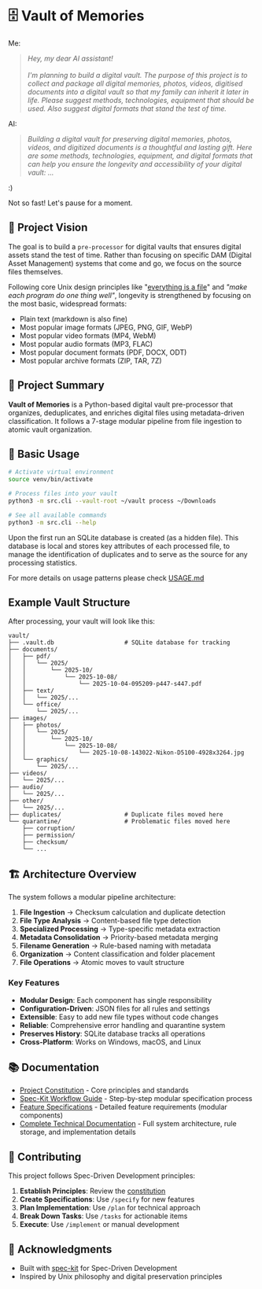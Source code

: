 # 🗄️ Vault of Memories

Me:

> *Hey, my dear AI assistant!\
>\
> I'm planning to build a digital vault. The purpose of this project is to collect and package all digital memories, photos, videos, digitised documents into a digital vault so that my family can inherit it later in life. Please suggest methods, technologies, equipment that should be used. Also suggest digital formats that stand the test of time.*

AI:

> *Building a digital vault for preserving digital memories, photos, videos, and digitized documents is a thoughtful and lasting gift. Here are some methods, technologies, equipment, and digital formats that can help you ensure the longevity and accessibility of your digital vault: ...*

:)

Not so fast! Let's pause for a moment.

## 🎯 Project Vision

The goal is to build a `pre-processor` for digital vaults that ensures digital assets stand the test of time. Rather than focusing on specific DAM (Digital Asset Management) systems that come and go, we focus on the source files themselves.

Following core Unix design principles like "[everything is a file](https://en.wikipedia.org/wiki/Everything_is_a_file)" and *"make each program do one thing well"*, longevity is strengthened by focusing on the most basic, widespread formats:

- Plain text (markdown is also fine)
- Most popular image formats (JPEG, PNG, GIF, WebP)
- Most popular video formats (MP4, WebM)
- Most popular audio formats (MP3, FLAC)
- Most popular document formats (PDF, DOCX, ODT)
- Most popular archive formats (ZIP, TAR, 7Z)

## 📝 Project Summary

**Vault of Memories** is a Python-based digital vault pre-processor that organizes, deduplicates, and enriches digital files using metadata-driven classification. It follows a 7-stage modular pipeline from file ingestion to atomic vault organization.

## 🚀 Basic Usage

```bash
# Activate virtual environment
source venv/bin/activate

# Process files into your vault
python3 -m src.cli --vault-root ~/vault process ~/Downloads

# See all available commands
python3 -m src.cli --help
```

Upon the first run an SQLite database is created (as a hidden file).
This database is local and stores key attributes of each processed file, to manage the identification of duplicates and to serve as the source for any processing statistics.

For more details on usage patterns please check [USAGE.md](./USAGE.md)

## Example Vault Structure

After processing, your vault will look like this:

```text
vault/
├── .vault.db                    # SQLite database for tracking
├── documents/
│   ├── pdf/
│   │   └── 2025/
│   │       └── 2025-10/
│   │           └── 2025-10-08/
│   │               └── 2025-10-04-095209-p447-s447.pdf
│   ├── text/
│   │   └── 2025/...
│   └── office/
│       └── 2025/...
├── images/
│   ├── photos/
│   │   └── 2025/
│   │       └── 2025-10/
│   │           └── 2025-10-08/
│   │               └── 2025-10-08-143022-Nikon-D5100-4928x3264.jpg
│   └── graphics/
│       └── 2025/...
├── videos/
│   └── 2025/...
├── audio/
│   └── 2025/...
├── other/
│   └── 2025/...
├── duplicates/                  # Duplicate files moved here
└── quarantine/                  # Problematic files moved here
    ├── corruption/
    ├── permission/
    ├── checksum/
    └── ...
```

## 🏗️ Architecture Overview

The system follows a modular pipeline architecture:

1. **File Ingestion** → Checksum calculation and duplicate detection
2. **File Type Analysis** → Content-based file type detection
3. **Specialized Processing** → Type-specific metadata extraction
4. **Metadata Consolidation** → Priority-based metadata merging
5. **Filename Generation** → Rule-based naming with metadata
6. **Organization** → Content classification and folder placement
7. **File Operations** → Atomic moves to vault structure

### Key Features

- **Modular Design**: Each component has single responsibility
- **Configuration-Driven**: JSON files for all rules and settings
- **Extensible**: Easy to add new file types without code changes
- **Reliable**: Comprehensive error handling and quarantine system
- **Preserves History**: SQLite database tracks all operations
- **Cross-Platform**: Works on Windows, macOS, and Linux

## 📚 Documentation

- [Project Constitution](./.specify/memory/constitution.md) - Core principles and standards
- [Spec-Kit Workflow Guide](./SPEC-KIT-WORKFLOW.md) - Step-by-step modular specification process
- [Feature Specifications](./specs/) - Detailed feature requirements (modular components)
- [Complete Technical Documentation](./README-detailed.md) - Full system architecture, rule storage, and implementation details

## 🤝 Contributing

This project follows Spec-Driven Development principles:

1. **Establish Principles**: Review the [constitution](./.specify/memory/constitution.md)
2. **Create Specifications**: Use `/specify` for new features
3. **Plan Implementation**: Use `/plan` for technical approach
4. **Break Down Tasks**: Use `/tasks` for actionable items
5. **Execute**: Use `/implement` or manual development

## 🙏 Acknowledgments

- Built with [spec-kit](https://github.com/github/spec-kit) for Spec-Driven Development
- Inspired by Unix philosophy and digital preservation principles
